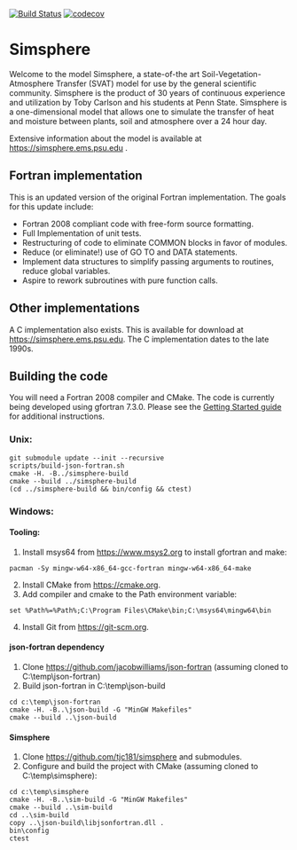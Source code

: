[![Build Status](https://travis-ci.com/tjc181/simsphere.svg?branch=master)](https://travis-ci.com/tjc181/simsphere) [![codecov](https://codecov.io/gh/tjc181/simsphere/branch/master/graph/badge.svg)](https://codecov.io/gh/tjc181/simsphere)

# Simsphere

Welcome to the model Simsphere, a state-of-the art
Soil-Vegetation-Atmosphere Transfer (SVAT) model for use by the general
scientific community. Simsphere is the product of 30 years of continuous
experience and utilization by Toby Carlson and his students at Penn
State. Simsphere is a one-dimensional model that allows one to simulate
the transfer of heat and moisture between plants, soil and atmosphere
over a 24 hour day.

Extensive information about the model is available at
https://simsphere.ems.psu.edu .

## Fortran implementation

This is an updated version of the original Fortran implementation.  The goals for this update include:

* Fortran 2008 compliant code with free-form source formatting.
* Full Implementation of unit tests.
* Restructuring of code to eliminate COMMON blocks in favor of modules.
* Reduce (or eliminate!) use of GO TO and DATA statements.
* Implement data structures to simplify passing arguments to routines, reduce global variables.
* Aspire to rework subroutines with pure function calls.

## Other implementations

A C implementation also exists.  This is available for download at https://simsphere.ems.psu.edu.  The C implementation dates to the late 1990s.

## Building the code

You will need a Fortran 2008 compiler and CMake.  The code is currently being
developed using gfortran 7.3.0.  Please see the [Getting Started
guide](GETTINGSTARTED.md) for additional instructions.

### Unix:
```
git submodule update --init --recursive
scripts/build-json-fortran.sh
cmake -H. -B../simsphere-build
cmake --build ../simsphere-build
(cd ../simsphere-build && bin/config && ctest)
```

### Windows:

#### Tooling:
1. Install msys64 from https://www.msys2.org to install gfortran and make:
```
pacman -Sy mingw-w64-x86_64-gcc-fortran mingw-w64-x86_64-make
```
2. Install CMake from https://cmake.org.
3. Add compiler and cmake to the Path environment variable:
```
set %Path%=%Path%;C:\Program Files\CMake\bin;C:\msys64\mingw64\bin
```
4. Install Git from https://git-scm.org.

#### json-fortran dependency
1. Clone https://github.com/jacobwilliams/json-fortran (assuming cloned to C:\temp\json-fortran)
2. Build json-fortran in C:\temp\json-build
```
cd c:\temp\json-fortran
cmake -H. -B..\json-build -G "MinGW Makefiles"
cmake --build ..\json-build
```

#### Simsphere
1. Clone https://github.com/tjc181/simsphere and submodules.
2. Configure and build the project with CMake (assuming cloned to C:\temp\simsphere):
```
cd c:\temp\simsphere
cmake -H. -B..\sim-build -G "MinGW Makefiles" 
cmake --build ..\sim-build
cd ..\sim-build
copy ..\json-build\libjsonfortran.dll .
bin\config
ctest
```

